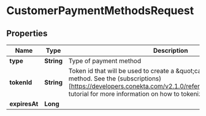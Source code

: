 

# CustomerPaymentMethodsRequest

## Properties

Name | Type | Description | Notes
------------ | ------------- | ------------- | -------------
**type** | **String** | Type of payment method | 
**tokenId** | **String** | Token id that will be used to create a \&quot;card\&quot; type payment method. See the (subscriptions)[https://developers.conekta.com/v2.1.0/reference/createsubscription] tutorial for more information on how to tokenize cards. | 
**expiresAt** | **Long** |  |  [optional]




